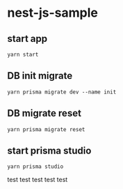 # nest-js-sample

## start app

```yarn start```

## DB init migrate

```yarn prisma migrate dev --name init```

## DB migrate reset

```yarn prisma migrate reset```

## start prisma studio

```yarn prisma studio```

test
test
test
test
test
